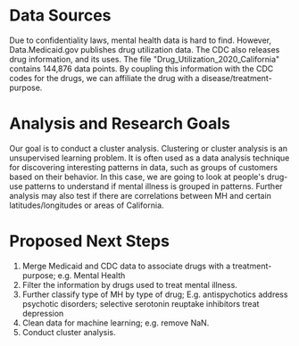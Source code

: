 # Data Sources
Due to confidentiality laws, mental health data is hard to find. However, Data.Medicaid.gov publishes drug utilization data. The CDC also releases drug information, and its uses. The file "Drug_Utilization_2020_California" contains 144,876 data points. By coupling this information with the CDC codes for the drugs, we can affiliate the drug with a disease/treatment-purpose.
# Analysis and Research Goals
Our goal is to conduct a cluster analysis. Clustering or cluster analysis is an unsupervised learning problem. It is often used as a data analysis technique for discovering interesting patterns in data, such as groups of customers based on their behavior. In this case, we are going to look at people's drug-use patterns to understand if mental illness is grouped in patterns. Further analysis may also test if there are correlations between MH and certain latitudes/longitudes or areas of California.
# Proposed Next Steps
1. Merge Medicaid and CDC data to associate drugs with a treatment-purpose; e.g. Mental Health
3. Filter the information by drugs used to treat mental illness.
4. Further classify type of MH by type of drug; E.g. antispychotics address psychotic disorders; selective serotonin reuptake inhibitors treat depression
5. Clean data for machine learning; e.g. remove NaN.
6. Conduct cluster analysis. 

